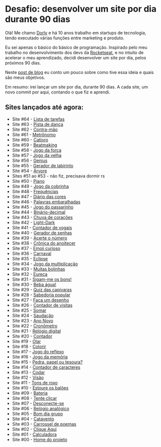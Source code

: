 # Desafio: desenvolver um site por dia durante 90 dias
Olá! Me chamo [Dorly](https://www.linkedin.com/in/dorlyneto/) e há 10 anos trabalho em startups de tecnologia, tendo executado várias funções entre marketing e produto. 

Eu sei apenas o básico do básico de programação. Inspirado pelo meu trabalho no desenvolvimento dos devs da [Rocketseat](https://rocketseat.com.br/), e no intuito de acelerar o meu aprendizado, decidi desenvolver um site por dia, pelos próximos 90 dias.

Neste [post de blog](https://dorly.blog/montarei-um-site-por-dia-pelos-proximos-90-dias/) eu conto um pouco sobre como tive essa ideia e quais são meus objetivos.

Em resumo: irei lançar um site por dia, durante 90 dias. A cada site, um novo commit por aqui, contando o que fiz e aprendi.

## Sites lançados até agora:
* Site #64 - [Lista de tarefas](https://github.com/dorlyneto/90sites90days/tree/master/90sites/64-lista-de-tarefas)
* Site #63 - [Pista de dança](https://github.com/dorlyneto/90sites90days/tree/master/90sites/63-pista-de-danca)
* Site #62 - [Contra-mão](https://github.com/dorlyneto/90sites90days/tree/master/90sites/62-contra-mao)
* Site #61 - [Metrônomo](https://github.com/dorlyneto/90sites90days/tree/master/90sites/61-metronomo)
* Site #60 - [Catioro](https://github.com/dorlyneto/90sites90days/tree/master/90sites/60-catioro)
* Site #59 - [Beatmaking](https://github.com/dorlyneto/90sites90days/tree/master/90sites/59-beatmaking)
* Site #58 - [Jogo da forca](https://github.com/dorlyneto/90sites90days/tree/master/90sites/58-jogo-da-forca)
* Site #57 - [Jogo da velha](https://github.com/dorlyneto/90sites90days/tree/master/90sites/57-jogo-da-velha)
* Site #56 - [Genius](https://github.com/dorlyneto/90sites90days/tree/master/90sites/56-genius)
* Site #55 - [Gerador de labirinto](https://github.com/dorlyneto/90sites90days/tree/master/90sites/55-gerador-de-labirinto)
* Site #54 - [Árvore](https://github.com/dorlyneto/90sites90days/tree/master/90sites/54-arvore)
* Sites #51 ao #53 - não fiz, precisava dormir rs
* Site #50 - [Piano](https://github.com/dorlyneto/90sites90days/tree/master/90sites/50-piano)
* Site #49 - [Jogo da cobrinha](https://github.com/dorlyneto/90sites90days/tree/master/90sites/49-jogo-da-cobrinha)
* Site #48 - [Frequências](https://github.com/dorlyneto/90sites90days/tree/master/90sites/48-frequencias)
* Site #47 - [Diário das cores](https://github.com/dorlyneto/90sites90days/tree/master/90sites/47-diario-das-cores)
* Site #46 - [Palavras embaralhadas](https://github.com/dorlyneto/90sites90days/tree/master/90sites/46-palavras-embaralhadas)
* Site #45 - [Jogo do passarinho](https://github.com/dorlyneto/90sites90days/tree/master/90sites/45-jogo-do-passarinho)
* Site #44 - [Binário-decimal](https://github.com/dorlyneto/90sites90days/tree/master/90sites/44-binario-decimal)
* Site #43 - [Chuva de corações](https://github.com/dorlyneto/90sites90days/tree/master/90sites/43-chuva-coracoes)
* Site #42 - [Light-Dark](https://github.com/dorlyneto/90sites90days/tree/master/90sites/42-light-dark)
* Site #41 - [Contador de vogais](https://github.com/dorlyneto/90sites90days/tree/master/90sites/41-contador-de-vogais)
* Site #40 - [Gerador de senhas](https://github.com/dorlyneto/90sites90days/tree/master/90sites/40-gerador-de-senhas)
* Site #39 - [Acerte o número](https://github.com/dorlyneto/90sites90days/tree/master/90sites/39-acerte-o-numero)
* Site #38 - [Crônica do anoitecer](https://github.com/dorlyneto/90sites90days/tree/master/90sites/38-anoitecer)
* Site #37 - [Emoji curioso](https://github.com/dorlyneto/90sites90days/tree/master/90sites/37-emoji-curioso)
* Site #36 - [Carnaval](https://github.com/dorlyneto/90sites90days/tree/master/90sites/36-carnaval)
* Site #35 - [Eclipse](https://github.com/dorlyneto/90sites90days/tree/master/90sites/35-eclipse)
* Site #34 - [Jogo da multiplicação](https://github.com/dorlyneto/90sites90days/tree/master/90sites/34-multiplicacao)
* Site #33 - [Muitas bolinhas](https://github.com/dorlyneto/90sites90days/tree/master/90sites/33-muitas-bolinhas)
* Site #32 - [Eureca](https://github.com/dorlyneto/90sites90days/tree/master/90sites/32-eureca)
* Site #31 - [Sigam-me os bons!](https://github.com/dorlyneto/90sites90days/tree/master/90sites/31-sigam-me)
* Site #30 - [Beba água!](https://github.com/dorlyneto/90sites90days/tree/master/90sites/30-beba-agua)
* Site #29 - [Quiz das capivaras](https://github.com/dorlyneto/90sites90days/tree/master/90sites/29-quiz)
* Site #28 - [Sabedoria popular](https://github.com/dorlyneto/90sites90days/tree/master/90sites/28-sabedoria-popular)
* Site #27 - [Faça um desenho](https://github.com/dorlyneto/90sites90days/tree/master/90sites/27-desenho)
* Site #26 - [Contador de visitas](https://github.com/dorlyneto/90sites90days/tree/master/90sites/26-contador-visitas)
* Site #25 - [Somar](https://github.com/dorlyneto/90sites90days/tree/master/90sites/25-somar)
* Site #24 - [Saudação](https://github.com/dorlyneto/90sites90days/tree/master/90sites/24-saudacao)
* Site #23 - [Ano Novo](https://github.com/dorlyneto/90sites90days/tree/master/90sites/23-ano-novo)
* Site #22 - [Cronômetro](https://github.com/dorlyneto/90sites90days/tree/master/90sites/22-cronometro)
* Site #21 - [Relógio digital](https://github.com/dorlyneto/90sites90days/tree/master/90sites/21-relogio-digital)
* Site #20 - [Contador](https://github.com/dorlyneto/90sites90days/tree/master/90sites/20-contador)
* Site #19 - [Olar](https://github.com/dorlyneto/90sites90days/tree/master/90sites/19-olar)
* Site #18 - [Colorir](https://github.com/dorlyneto/90sites90days/tree/master/90sites/18-colorir)
* Site #17 - [Jogo do reflexo](https://github.com/dorlyneto/90sites90days/tree/master/90sites/17-reflexo)
* Site #16 - [Jogo da memória](https://github.com/dorlyneto/90sites90days/tree/master/90sites/16-jogo-da-memoria)
* Site #15 - [Pedra, papel ou tesoura?](https://github.com/dorlyneto/90sites90days/tree/master/90sites/15-pedra-papel-tesoura)
* Site #14 - [Contador de caracteres](https://github.com/dorlyneto/90sites90days/tree/master/90sites/14-caracteres)
* Site #13 - [Codar](https://github.com/dorlyneto/90sites90days/tree/master/90sites/13-codar)
* Site #12 - [Visão](https://github.com/dorlyneto/90sites90days/tree/master/90sites/12-visao)
* Site #11 - [Tons de roxo](https://github.com/dorlyneto/90sites90days/tree/master/90sites/11-tons-de-roxo)
* Site #10 - [Estoure os balões](https://github.com/dorlyneto/90sites90days/tree/master/90sites/10-estoure-os-baloes)
* Site #09 - [Bateria](https://github.com/dorlyneto/90sites90days/tree/master/90sites/09-bateria)
* Site #08 - [Tente clicar](https://github.com/dorlyneto/90sites90days/tree/master/90sites/08-tente-clicar)
* Site #07 - [Desconecte-se](https://github.com/dorlyneto/90sites90days/tree/master/90sites/07-desconecte-se)
* Site #06 - [Relógio analógico](https://github.com/dorlyneto/90sites90days/tree/master/90sites/06-relogioanalogico)
* Site #05 - [Bom dia grupo](https://github.com/dorlyneto/90sites90days/tree/master/90sites/05-bomdiagrupo)
* Site #04 - [Catavento](https://github.com/dorlyneto/90sites90days/tree/master/90sites/04-catavento)
* Site #03 - [Carrossel de poemas](https://github.com/dorlyneto/90sites90days/tree/master/90sites/03-carrosseldepoemas)
* Site #02 - [Clique Aqui](https://github.com/dorlyneto/90sites90days/tree/master/90sites/02-cliqueaqui)
* Site #01 - [Calculadora](https://github.com/dorlyneto/90sites90days/tree/master/90sites/01-calculadora)
* Site #00 - [Home do projeto](https://www.dorlyneto.com)